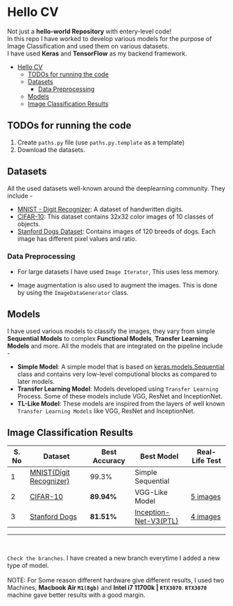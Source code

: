 # Hello CV
Not just a **hello-world Repository** with entery-level code!<br>
In this repo I have worked to develop various models for the purpose of Image Classification and used them on various datasets.<br>
I have used **Keras** and **TensorFlow** as my backend framework.<br>

- [Hello CV](#hello-cv)
  - [TODOs for running the code](#todos-for-running-the-code)
  - [Datasets](#datasets)
    - [Data Preprocessing](#data-preprocessing)
  - [Models](#models)
  - [Image Classification Results](#image-classification-results)

## TODOs for running the code
1. Create `paths.py` file (use `paths.py.template` as a template)
2. Download the datasets.

## Datasets
All the used datasets well-known around the deeplearning community. They include -
* [MNIST - Digit Recognizer](https://www.tensorflow.org/api_docs/python/tf/keras/datasets/mnist/load_data): A dataset of handwritten digits.
* [CIFAR-10](https://www.kaggle.com/competitions/cifar-10/data): This dataset contains 32x32 color images of 10 classes of objects.
* [Stanford Dogs Dataset](https://www.kaggle.com/datasets/jessicali9530/stanford-dogs-dataset): Contains images of 120 breeds of dogs. Each image has different pixel values and ratio.

### Data Preprocessing

* For large datasets I have used `Image Iterator`, This uses less memory.

* Image augmentation is also used to augment the images. This is done by using the `ImageDataGenerator` class.

## Models
I have used various models to classify the images, they vary from simple **Sequential Models** to complex **Functional Models**, **Transfer Learning Models** and more. All the models that are integrated on the pipeline include -

* **Simple Model**: A simple model that is based on [keras.models.Sequential](https://keras.io/models/sequential/) class and contains very low-level computional blocks as compared to later models.
* **Transfer Learning Model**: Models developed using `Transfer Learning` Process. Some of these models include VGG, ResNet and InceptionNet.
* **TL-Like Model**: These models are inspired from the layers of well known `Transfer Learning Models` like VGG, ResNet and InceptionNet.


## Image Classification Results
| S. No | Dataset | Best Accuracy | Best Model | Real-Life Test |
|---|---|---|---|---|
| 1 | [MNIST(Digit Recognizer)](/MNIST-Digit_Recogonizer/) | 99.3% | Simple Sequential |
| 2 | [CIFAR-10](/CIFAR-10/) | **89.94%** | VGG-Like Model |  [5 images](/CIFAR-10/real-image-test.ipynb) |
| 3 | [Stanford Dogs](/Stanford%20Dogs/) | **81.51%** | [Inception-Net-V3(PTL)](/Stanford%20Dogs/PTL-Inception-net-V3.ipynb) | [4 images](/Stanford%20Dogs/real-image-test.ipynb) |



<hr><br>

`Check the branches`. I have created a new branch everytime I added a new type of model.<br><br>
NOTE: For Some reason different hardware give different results, I used two Machines, **Macbook Air `M1(8gb)`** and **Intel i7 11700k | `RTX3070`**. **`RTX3070`** machine gave better results with a good margin.
